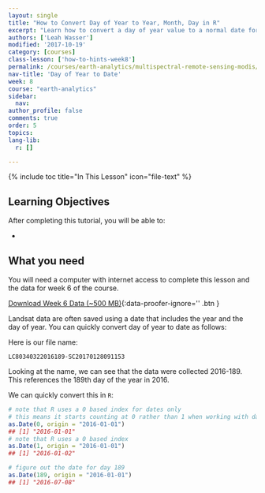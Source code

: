 ```yaml
---
layout: single
title: "How to Convert Day of Year to Year, Month, Day in R"
excerpt: "Learn how to convert a day of year value to a normal date format in R. "
authors: ['Leah Wasser']
modified: '2017-10-19'
category: [courses]
class-lesson: ['how-to-hints-week8']
permalink: /courses/earth-analytics/multispectral-remote-sensing-modis/convert-day-of-year-to-date-in-R/
nav-title: 'Day of Year to Date'
week: 8
course: "earth-analytics"
sidebar:
  nav:
author_profile: false
comments: true
order: 5
topics:
lang-lib:
  r: []

---
```


{% include toc title="In This Lesson" icon="file-text" %}

<div class='notice--success' markdown="1">

## <i class="fa fa-graduation-cap" aria-hidden="true"></i> Learning Objectives

After completing this tutorial, you will be able to:

* 

## <i class="fa fa-check-square-o fa-2" aria-hidden="true"></i> What you need

You will need a computer with internet access to complete this lesson and the
data for week 6 of the course.

[<i class="fa fa-download" aria-hidden="true"></i> Download Week 6 Data (~500 MB)](https://ndownloader.figshare.com/files/7677208){:data-proofer-ignore='' .btn }

</div>

Landsat data are often saved using a date that includes the year and the day of
year. You can quickly convert day of year to date as follows:

Here is our file name:

`LC80340322016189-SC20170128091153`

Looking at the name, we can see that the data were collected 2016-189. This
references the 189th day of the year in 2016.

We can quickly convert this in `R`:



```r
# note that R uses a 0 based index for dates only
# this means it starts counting at 0 rather than 1 when working with dates
as.Date(0, origin = "2016-01-01")
## [1] "2016-01-01"
# note that R uses a 0 based index
as.Date(1, origin = "2016-01-01")
## [1] "2016-01-02"

# figure out the date for day 189
as.Date(189, origin = "2016-01-01")
## [1] "2016-07-08"
```
